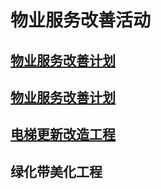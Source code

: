 # 物业服务改善活动

## [物业服务改善计划](./plan)
## [物业服务改善计划](./计划.xlsx)

## [电梯更新改造工程](./lift)



## 绿化带美化工程


<!--

## [绿化美化工程](./lift)

# 小区物业服务情况

## [罗湖金岸水泵改造方案](https://wj.qq.com/s2/3036923/375f)

## 清洁卫生

## 电梯

-->


